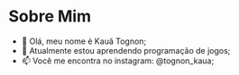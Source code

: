 # Sobre Mim

- 👋 Olá, meu nome é Kauã Tognon;
- 🌱 Atualmente estou aprendendo programação de jogos;
- 📫 Você me encontra no instagram: @tognon_kaua;

<!---
kauatognon/kauatognon is a ✨ special ✨ repository because its `README.md` (this file) appears on your GitHub profile.
You can click the Preview link to take a look at your changes.
--->
